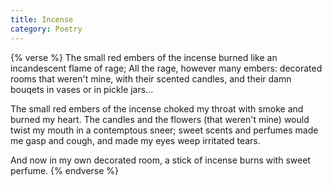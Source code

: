 ```yaml
---
title: Incense
category: Poetry
---
```


{% verse %}
The small red embers of the incense burned
like an incandescent flame of rage;
All the rage, however many embers:
decorated rooms that weren't mine,
with their scented candles, and their damn
bouqets in vases or in pickle jars...<!--more-->

The small red embers of the incense choked
my throat with smoke and burned my heart.
The candles and the flowers (that weren't mine)
would twist my mouth in a contemptous sneer;
sweet scents and perfumes made me gasp and cough,
and made my eyes weep irritated tears.

And now in my own decorated room,
a stick of incense burns with sweet perfume.
{% endverse %}
